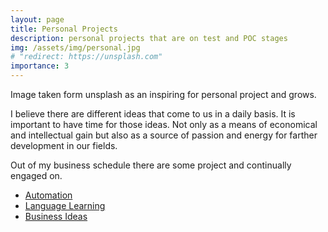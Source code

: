 ```yaml
---
layout: page
title: Personal Projects
description: personal projects that are on test and POC stages
img: /assets/img/personal.jpg
# "redirect: https://unsplash.com"
importance: 3
---
```


<div class="row">
    <div class="col-sm mt-3 mt-md-0">
        <img class="img-fluid rounded z-depth-1" src="{{ '/assets/img/personal.jpg' | relative_url }}" alt="" title=""/>
    </div>
</div>

<div class="caption">
    Image taken form unsplash as an inspiring for personal project and grows.
</div>

I believe there are different ideas that come to us in a daily basis. It is important to have time for those ideas.
Not only as a means of economical and intellectual gain but also as a source of passion and energy for farther development in our fields.

Out of my business schedule there are some project and continually engaged on.

- [Automation](https://github.com/kirubeltadesse/dotfiles)
- [Language Learning](https://github.com/Swarmies/afaan)
- [Business Ideas](https://github.com/Swarmies/shoes-ui)
